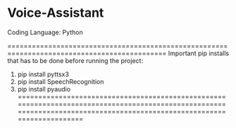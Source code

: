 # Voice-Assistant
Coding Language: Python

=============================================================================================
Important pip installs that has to be done before running the project:
1. pip install pyttsx3
2. pip install SpeechRecognition
3. pip install pyaudio
=========================================================================================================================================================================
